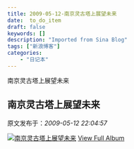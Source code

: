 ```yaml
---
title: 2009-05-12-南京灵古塔上展望未来
date:  to_do_item
draft: false
keywords: []
description: "Imported from Sina Blog"
tags: ["新浪博客"]
categories: 
    - "日记本"
---
```

南京灵古塔上展望未来
## 南京灵古塔上展望未来

 原文发布于：*2009-05-12 22:04:57*

 

[![南京灵古塔上展望未来](https&#58;//lpqaaa.bay.livefilestore.com/y1m0Gqr8uaqMziv1tUyFXxnXIxBrtFSxmFM_eoU1HqgmA8UYyfi2QVVzl0QYwHsC7CLDiL_zlc6M8q-A3FEP7BDGqGfNA0r_DDedYRlj0Os2duVa9ZIXIb7nGktxOUsBDIaZQTEeRq6Gj9_fWx78qyLNQ/InlineRepresentation5242e8da-4785-4831-842e-db36a0020776[1].jpg)](http&#58;//cid-21498be546db23d6.skydrive.live.com/redir.aspx?page=browse&amp;resid=21498BE546DB23D6!1378&amp;ct=photos)
[
View Full Album](http&#58;//cid-21498be546db23d6.skydrive.live.com/redir.aspx?page=browse&amp;resid=21498BE546DB23D6!1378&amp;ct=photos)


